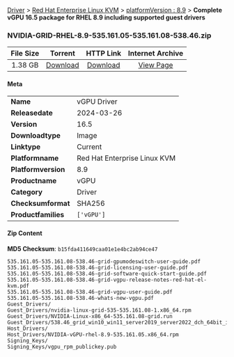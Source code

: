 
[Driver](/README.md)  >  [Red Hat Enterprise Linux KVM](/index/Driver/Red_Hat_Enterprise_Linux_KVM.md)  >  [platformVersion : 8.9](/index/Driver/Red_Hat_Enterprise_Linux_KVM/8.9.md)  >  **Complete vGPU 16.5 package for RHEL 8.9 including supported guest drivers**


### NVIDIA-GRID-RHEL-8.9-535.161.05-535.161.08-538.46.zip

| **File Size** | **Torrent**  | **HTTP Link** | **Internet Archive** |
|:-------------:|:------------:|:-------------:|:--------------------:|
| 1.38 GB |  [Download](https://archive.org/download/nvgpu_NVIDIA-GRID-RHEL-8.9-535.161.05-535.161.08-538.46.zip/nvgpu_NVIDIA-GRID-RHEL-8.9-535.161.05-535.161.08-538.46.zip_archive.torrent)       | [Download](https://archive.org/compress/nvgpu_NVIDIA-GRID-RHEL-8.9-535.161.05-535.161.08-538.46.zip) | [View Page](https://archive.org/details/nvgpu_NVIDIA-GRID-RHEL-8.9-535.161.05-535.161.08-538.46.zip)       |

#### Meta

<table>
<tr><td><strong>Name</strong></td><td>vGPU Driver</td></tr>
<tr><td><strong>Releasedate</strong></td><td>2024-03-26</td></tr>
<tr><td><strong>Version</strong></td><td>16.5</td></tr>
<tr><td><strong>Downloadtype</strong></td><td>Image</td></tr>
<tr><td><strong>Linktype</strong></td><td>Current</td></tr>
<tr><td><strong>Platformname</strong></td><td>Red Hat Enterprise Linux KVM</td></tr>
<tr><td><strong>Platformversion</strong></td><td>8.9</td></tr>
<tr><td><strong>Productname</strong></td><td>vGPU</td></tr>
<tr><td><strong>Category</strong></td><td>Driver</td></tr>
<tr><td><strong>Checksumformat</strong></td><td>SHA256</td></tr>
<tr><td><strong>Productfamilies</strong></td><td><code>['vGPU']</code></td></tr>
</table>

#### Zip Content

**MD5 Checksum**: `b15fda411649caa01e1e4bc2ab94ce47`

```text
535.161.05-535.161.08-538.46-grid-gpumodeswitch-user-guide.pdf
535.161.05-535.161.08-538.46-grid-licensing-user-guide.pdf
535.161.05-535.161.08-538.46-grid-software-quick-start-guide.pdf
535.161.05-535.161.08-538.46-grid-vgpu-release-notes-red-hat-el-kvm.pdf
535.161.05-535.161.08-538.46-grid-vgpu-user-guide.pdf
535.161.05-535.161.08-538.46-whats-new-vgpu.pdf
Guest_Drivers/
Guest_Drivers/nvidia-linux-grid-535-535.161.08-1.x86_64.rpm
Guest_Drivers/NVIDIA-Linux-x86_64-535.161.08-grid.run
Guest_Drivers/538.46_grid_win10_win11_server2019_server2022_dch_64bit_international.exe
Host_Drivers/
Host_Drivers/NVIDIA-vGPU-rhel-8.9-535.161.05.x86_64.rpm
Signing_Keys/
Signing_Keys/vgpu_rpm_publickey.pub
```